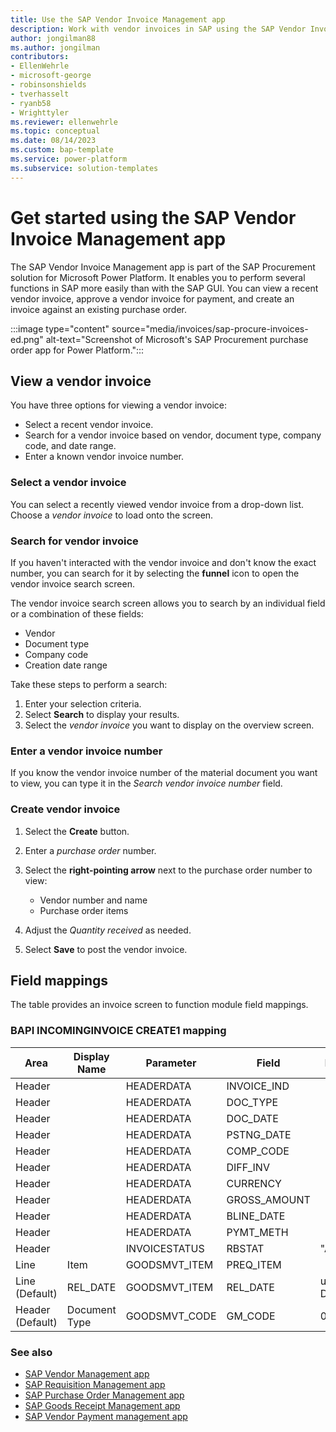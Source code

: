 ```yaml
---
title: Use the SAP Vendor Invoice Management app
description: Work with vendor invoices in SAP using the SAP Vendor Invoice Management app for Microsoft Power Platform.
author: jongilman88
ms.author: jongilman
contributors:
- EllenWehrle
- microsoft-george
- robinsonshields
- tverhasselt
- ryanb58
- Wrighttyler
ms.reviewer: ellenwehrle
ms.topic: conceptual
ms.date: 08/14/2023
ms.custom: bap-template
ms.service: power-platform
ms.subservice: solution-templates
---
```


# Get started using the SAP Vendor Invoice Management app

The SAP Vendor Invoice Management app is part of the SAP Procurement solution for Microsoft Power Platform. It enables you to perform several functions in SAP more easily than with the SAP GUI. You can view a recent vendor invoice, approve a vendor invoice for payment, and create an invoice against an existing purchase order.

:::image type="content" source="media/invoices/sap-procure-invoices-ed.png" alt-text="Screenshot of Microsoft's SAP Procurement purchase order app for Power Platform.":::

## View a vendor invoice

You have three options for viewing a vendor invoice:

- Select a recent vendor invoice.
- Search for a vendor invoice based on vendor, document type, company code, and date range.
- Enter a known vendor invoice number.

### Select a vendor invoice

You can select a recently viewed vendor invoice from a drop-down list. Choose a _vendor invoice_ to load onto the screen.

### Search for vendor invoice

If you haven't interacted with the vendor invoice and don't know the exact number, you can search for it by selecting the **funnel** icon to open the vendor invoice search screen.

The vendor invoice search screen allows you to search by an individual field or a combination of these fields:

- Vendor
- Document type
- Company code
- Creation date range

Take these steps to perform a search:

1. Enter your selection criteria.
1. Select **Search** to display your results.
1. Select the _vendor invoice_ you want to display on the overview screen.

### Enter a vendor invoice number

If you know the vendor invoice number of the material document you want to view, you can type it in the _Search vendor invoice number_ field.

### Create vendor invoice

1. Select the **Create** button.
1. Enter a _purchase order_ number.
1. Select the **right-pointing arrow** next to the purchase order number to view:

    - Vendor number and name
    - Purchase order items

1. Adjust the _Quantity received_ as needed.
1. Select **Save** to post the vendor invoice.

## Field mappings

The table provides an invoice screen to function module field mappings.

### BAPI INCOMINGINVOICE CREATE1 mapping

| Area             | Display Name            | Parameter | Field     | Default       |
|------------------|-------------------------|-----------|------------|---------------|
| Header           |                  | HEADERDATA    | INVOICE_IND |               |
| Header           |                  | HEADERDATA    | DOC_TYPE |               |
| Header           |                  | HEADERDATA    | DOC_DATE |               |
| Header           |                  | HEADERDATA    | PSTNG_DATE |               |
| Header           |                  | HEADERDATA    | COMP_CODE |               |
| Header           |                  | HEADERDATA    | DIFF_INV |               |
| Header           |                  | HEADERDATA    | CURRENCY |               |
| Header           |                  | HEADERDATA    | GROSS_AMOUNT |               |
| Header           |                  | HEADERDATA    | BLINE_DATE |               |
| Header           |                  | HEADERDATA    | PYMT_METH |               |
| Header           |                  | INVOICESTATUS    | RBSTAT | "A"              |
| Line             | Item                    | GOODSMVT_ITEM | PREQ_ITEM  |               |
| Line (Default)   | REL_DATE                | GOODSMVT_ITEM    | REL_DATE   | utcNow() Date |
| Header (Default) | Document Type           | GOODSMVT_CODE    | GM_CODE    | 01            |

### See also

- [SAP Vendor Management app](vendor-management.md)
- [SAP Requisition Management app](requisition-management.md)
- [SAP Purchase Order Management app](purchase-order-management.md)
- [SAP Goods Receipt Management app](goods-receipt-management.md)
- [SAP Vendor Payment management app](payment-management.md)
